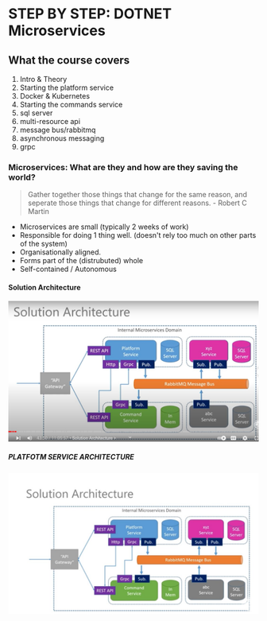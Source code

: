 # STEP BY STEP: DOTNET Microservices

## What the course covers

1. Intro & Theory
2. Starting the platform service
3. Docker & Kubernetes
4. Starting the commands service
5. sql server
6. multi-resource api
7. message bus/rabbitmq
8. asynchronous messaging
9. grpc

### Microservices: What are they and how are they saving the world?

> Gather together those things that change for the same reason, and seperate those things that change for different reasons. - Robert C Martin

* Microservices are small (typically 2 weeks of work)
* Responsible for doing 1 thing well. (doesn't rely too much on other parts of the system)
* Organisationally aligned.
* Forms part of the (distrubuted) whole
* Self-contained / Autonomous

#### Solution Architecture

![Solution Architecture](solution-architecture.jpg)

##### PLATFOTM SERVICE ARCHITECTURE

![Platform Service Architecture](platform-service-architecture.jpg)
